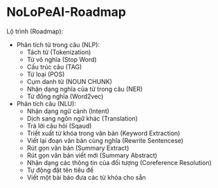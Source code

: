 # NoLoPeAI-Roadmap
Lộ trình (Roadmap):
- Phân tích từ trong câu (NLP):
  - Tách từ (Tokenization)
  - Từ vô nghĩa (Stop Word)
  - Cấu trúc câu (TAG)
  - Từ loại (POS)
  - Cụm danh từ (NOUN CHUNK)
  - Nhận dạng nghĩa của từ trong câu (NER)
  - Từ đồng nghĩa (Word2vec)
- Phân tích câu (NLU):
  - Nhận dạng ngữ cảnh (Intent)
  - Dịch sang ngôn ngữ khác (Translation)
  - Trả lời câu hỏi (Sqaud)
  - Triết xuất từ khóa trong văn bản (Keyword Extraction)
  - Viết lại đoạn văn bản cùng nghĩa (Rewrite Sentencese)
  - Rút gọn văn bản (Summary Extract)
  - Rút gọn văn bản viết mới (Summary Abstract) 
  - Nhận dạng các thông tin của đối tượng (Coreference Resolution)
  - Tự động đặt tên tiêu đề
  - Viết một bài báo đưa các từ khóa cho sẵn
